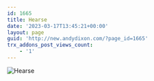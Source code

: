 ```yaml
---
id: 1665
title: Hearse
date: '2023-03-17T13:45:21+00:00'
layout: page
guid: 'http://new.andydixon.com/?page_id=1665'
trx_addons_post_views_count:
    - '1'
---
```


![Hearse](https://i0.wp.com/assets.g8x2.ldn.idrivee2-23.com/posters/Hearse%2001.jpg?w=1200&ssl=1 "Hearse")